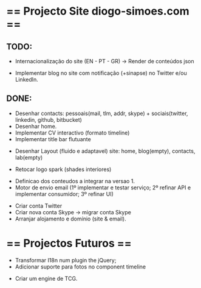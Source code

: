 # == Projecto Site diogo-simoes.com == #

## TODO: ##
* Internacionalização do site (EN - PT - GR) -> Render de conteúdos json
+ Implementar blog no site com notificação (+sinapse) no Twitter e/ou LinkedIn.

## DONE: ##
* Desenhar contacts: pessoais(mail, tlm, addr, skype) + sociais(twitter, linkedin, github, bitbucket)
* Desenhar home.
* Implementar CV interactivo (formato timeline)
* Implementar title bar flutuante
+ Desenhar Layout (fluido e adaptavel) site: home, blog(empty), contacts, lab(empty)
- Retocar logo spark (shades interiores)
* Definicao dos conteudos a integrar na versao 1.
* Motor de envio email (1º implementar e testar serviço; 2º refinar API e implementar consumidor; 3º refinar UI)
- Criar conta Twitter
- Criar nova conta Skype -> migrar conta Skype
- Arranjar alojamento e domínio (site & email).

# == Projectos Futuros == #

* Transformar I18n num plugin the jQuery;
* Adicionar suporte para fotos no component timeline
- Criar um engine de TCG.
